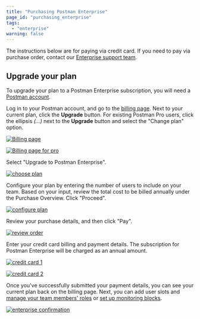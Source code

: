 ```yaml
---
title: "Purchasing Postman Enterprise"
page_id: "purchasing_enterprise"
tags: 
  - "enterprise"
warning: false
---
```


The instructions below are for paying via credit card. If you need to pay via purchase order, contact our [Enterprise support team](http://pages.getpostman.com/Enterprise-Sales_Contact-Us.html).

## Upgrade your plan

To upgrade your plan to a Postman Enterprise subscription, you will need a [Postman account](/docs/postman/launching-postman/postman-account/).

Log in to your Postman account, and go to the [billing page](https://go.postman.co/billing/overview). Next to your current plan, click the **Upgrade** button. For existing Postman Pro users, click the ellipsis *(...)* next to the **Upgrade** button and select the "Change plan" option.

[![Billing page](https://assets.postman.com/postman-docs/enterprise-upgrade.png)](https://assets.postman.com/postman-docs/enterprise-upgrade.png)

[![Billing page for pro](https://assets.postman.com/postman-docs/enterprise-upgrade-trial.png)](https://assets.postman.com/postman-docs/enterprise-upgrade-trial.png)

Select "Upgrade to Postman Enterprise".

[![choose plan](https://assets.postman.com/postman-docs/purchasingenterprise1.png)](https://assets.postman.com/postman-docs/purchasingenterprise1.png)

Configure your plan by entering the number of users to include on your team. Based on your input, review the total cost to be billed annually under the Purchase Overview. Click "Proceed".

[![configure plan](https://assets.postman.com/postman-docs/purchasingenterprise2.png)](https://assets.postman.com/postman-docs/purchasingenterprise2.png)

Review your purchase details, and then click "Pay".

[![review order](https://assets.postman.com/postman-docs/purchasingenterprise3.png)](https://assets.postman.com/postman-docs/purchasingenterprise3.png)

Enter your credit card billing and payment details. The subscription for Postman Enterprise will be charged as an annual amount.

[![credit card 1](https://assets.postman.com/postman-docs/enterprise-cc1.png)](https://assets.postman.com/postman-docs/enterprise-cc1.png)

[![credit card 2](https://assets.postman.com/postman-docs/enterprise-cc2.png)](https://assets.postman.com/postman-docs/enterprise-cc2.png)

Once you've successfully submitted your payment details, you can see your current plan back on the billing page. Next, you can add user slots and [manage your team members' roles](/docs/postman-pro/managing-postman-pro/managing-your-team/) or [set up monitoring blocks](/docs/postman/monitors/pricing-monitors/#request-blocks-for-paid-pro-teams).

[![enterprise confirmation](https://assets.postman.com/postman-docs/purchasingenterprise4.png)](https://assets.postman.com/postman-docs/purchasingenterprise4.png)
